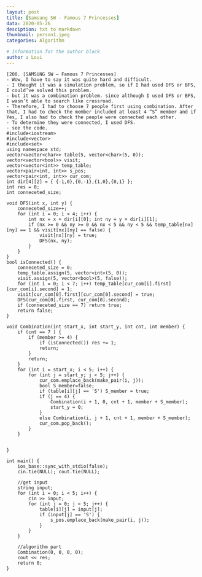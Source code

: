 ```yaml
---
layout: post
title: [Samsung SW - Famous 7 Princesses]
data: 2020-05-26
desciption: txt to markdown
thumbnail: person1.jpeg
categories: Algorithm

# Information for the author block
author : Loui
---
```


	﻿[200. [SAMSUNG SW – Famous 7 Princesses]
	- Wow, I have to say it was quite hard and difficult.
	- I thought it was a simulation problem, so if I had used DFS or BFS, I could’ve solved this problem. 
	- but it was a combination problem. since although I used DFS or BFS, I wasn’t able to search like crossroad. 
	- Therefore, I had to choose 7 people first using combination. After that, I had to check the member included at least 4 “S” member and if Yes, I also had to check the people were connected each other.
	- To determine they were connected, I used DFS.
	- see the code.
	#include<iostream>
	#include<vector>
	#include<set>
	using namespace std;
	vector<vector<char>> table(5, vector<char>(5, 0));
	vector<vector<bool>> visit;
	vector<vector<int>> temp_table;
	vector<pair<int, int>> s_pos;
	vector<pair<int, int>> cur_com;
	int dir[4][2] = { {-1,0},{0,-1},{1,0},{0,1} };
	int res = 0;
	int conneceted_size;
	
	void DFS(int x, int y) {
		conneceted_size++;
		for (int i = 0; i < 4; i++) {
			int nx = x + dir[i][0]; int ny = y + dir[i][1];
			if (nx >= 0 && ny >= 0 && nx < 5 && ny < 5 && temp_table[nx][ny] == 1 && visit[nx][ny] == false) {
				visit[nx][ny] = true;
				DFS(nx, ny);
			}
		}
	}
	bool isConnected() {
		conneceted_size = 0;
		temp_table.assign(5, vector<int>(5, 0));
		visit.assign(5, vector<bool>(5, false));
		for (int i = 0; i < 7; i++) temp_table[cur_com[i].first][cur_com[i].second] = 1;
		visit[cur_com[0].first][cur_com[0].second] = true;
		DFS(cur_com[0].first, cur_com[0].second);
		if (conneceted_size == 7) return true;
		return false;
	}
	
	void Combination(int start_x, int start_y, int cnt, int member) {
		if (cnt == 7 ) {
			if (member >= 4) {
				if (isConnected()) res += 1;
				return;
			}
			return;
		}
		for (int i = start_x; i < 5; i++) {
			for (int j = start_y; j < 5; j++) {
				cur_com.emplace_back(make_pair(i, j));
				bool S_member=false;
				if (table[i][j] == 'S') S_member = true;
				if (j == 4) {
					Combination(i + 1, 0, cnt + 1, member + S_member);
					start_y = 0;
				}
				else Combination(i, j + 1, cnt + 1, member + S_member);
				cur_com.pop_back();
			}
		}
	
	
	}
	
	int main() {
		ios_base::sync_with_stdio(false);
		cin.tie(NULL); cout.tie(NULL);
	
		//get input
		string input;
		for (int i = 0; i < 5; i++) {
			cin >> input;
			for (int j = 0; j < 5; j++) {
				table[i][j] = input[j];
				if (input[j] == 'S') {
					s_pos.emplace_back(make_pair(i, j));
				}
			}
		}
	
		//algorithm part
		Combination(0, 0, 0, 0);
		cout << res;
		return 0;
	}
	
